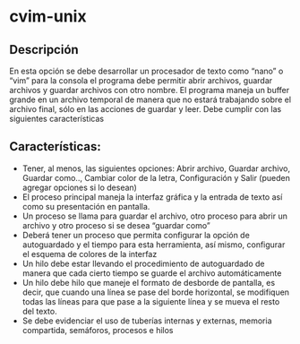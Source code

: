 # cvim-unix
## Descripción
En esta opción se debe desarrollar un procesador de texto como “nano” o “vim” para la consola el programa debe permitir abrir archivos, guardar archivos y guardar archivos con otro nombre. El programa maneja un buffer grande en un archivo temporal de manera que no estará trabajando sobre el archivo final, sólo en las acciones de guardar y leer. Debe cumplir con las siguientes características


## Características:
- Tener, al menos, las siguientes opciones: Abrir archivo, Guardar archivo, Guardar como.., Cambiar color de la letra, Configuración y Salir (pueden agregar opciones si lo desean)
- El proceso principal maneja la interfaz gráfica y la entrada de texto así como su presentación en pantalla.
- Un proceso se llama para guardar el archivo, otro proceso para abrir un archivo y otro proceso si se desea “guardar como”
- Deberá tener un proceso que permita configurar la opción de autoguardado y el tiempo para esta herramienta, así mismo, configurar el esquema de colores de la interfaz
- Un hilo debe estar llevando el procedimiento de autoguardado de manera que cada cierto tiempo se guarde el archivo automáticamente
- Un hilo debe hilo que maneje el formato de desborde de pantalla, es decir, que cuando una línea se pase del borde horizontal, se modifiquen todas las líneas para que pase a la siguiente línea y se mueva el resto del texto.
- Se debe evidenciar el uso de tuberías internas y externas, memoria compartida,  semáforos, procesos e hilos
